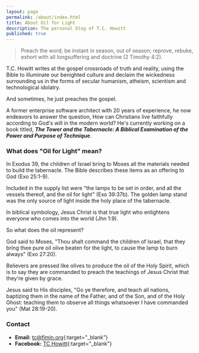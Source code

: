 ```yaml
---
layout: page
permalink: /about/index.html
title: About Oil for Light
description: The personal blog of T.C. Howitt
published: true
---
```


> Preach the word; be instant in season, out of season; reprove, rebuke, exhort with all longsuffering and doctrine (2 Timothy 4:2).

T.C. Howitt writes at the gospel crossroads of truth and reality, using the Bible to illuminate our benighted culture and declaim the wickedness surrounding us in the forms of secular humanism, atheism, scientism and technological idolatry.

And sometimes, he just preaches the gospel.

A former enterprise software architect with 20 years of experience, he now endeavors to answer the question, How can Christians live faithfully according to God's will in the modern world?  He's currently working on a book titled, **_The Tower and the Tabernacle: A Biblical Examination of the Power and Purpose of Technique_**.

### What does "Oil for Light" mean?

In Exodus 39, the children of Israel bring to Moses all the materials needed to build the tabernacle.  The Bible describes these items as an offering to God (Exo 25:1-9).

Included in the supply list were "the lamps to be set in order, and all the vessels thereof, and the oil for light" (Exo 39:37b).  The golden lamp stand was the only source of light inside the holy place of the tabernacle.

In biblical symbology, Jesus Christ is that true light who enlightens everyone who comes into the world (Jhn 1:9).

So what does the oil represent?

God said to Moses, "Thou shalt command the children of Israel, that they bring thee pure oil olive beaten for the light, to cause the lamp to burn always" (Exo 27:20).

Believers are pressed like olives to produce the oil of the Holy Spirit, which is to say they are commanded to preach the teachings of Jesus Christ that they're given by grace.

Jesus said to His disciples, "Go ye therefore, and teach all nations, baptizing them in the name of the Father, and of the Son, and of the Holy Ghost: teaching them to observe all things whatsoever I have commanded you" (Mat 28:19-20).

### Contact

  * **Email:** [tc@flmin.org](mailto:tc@flmin.org){:target="_blank"}
  * **Facebook:** [TC Howitt](http://facebook.com/whirlingvortices){:target="_blank"}
